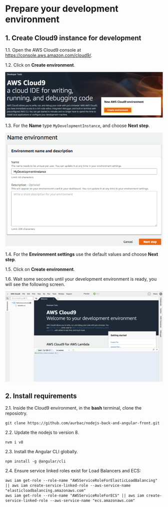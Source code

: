 # Prepare your development environment

## 1. Create Cloud9 instance for development

1.1\. Open the AWS Cloud9 console at https://console.aws.amazon.com/cloud9/.

1.2\. Click on **Create environment**.

![Cloud9 Create environment](../images/cloud9-create.png)

1.3\. For the **Name** type `MyDevelopmentInstance`, and choose **Next step**.

![Cloud9 name environment](../images/cloud9-name.png)

1.4\. For the **Environment settings** use the default values and choose **Next step**.

1.5\. Click on **Create environment**.

1.6\. Wait some seconds until your development environment is ready, you will see the following screen.

![Cloud9 Env](../images/cloud9-env.png)

## 2. Install requirements

2.1\. Inside the Cloud9 environment, in the **bash** terminal, clone the reposiotry.

```
git clone https://github.com/aurbac/nodejs-back-and-angular-front.git
```

2.2\. Update the nodejs to version 8.

```
nvm i v8
```

2.3\. Install the Angular CLI globally.

```
npm install -g @angular/cli
```

2.4\. Ensure service linked roles exist for Load Balancers and ECS:

```
aws iam get-role --role-name "AWSServiceRoleForElasticLoadBalancing" || aws iam create-service-linked-role --aws-service-name "elasticloadbalancing.amazonaws.com"
aws iam get-role --role-name "AWSServiceRoleForECS" || aws iam create-service-linked-role --aws-service-name "ecs.amazonaws.com"
```